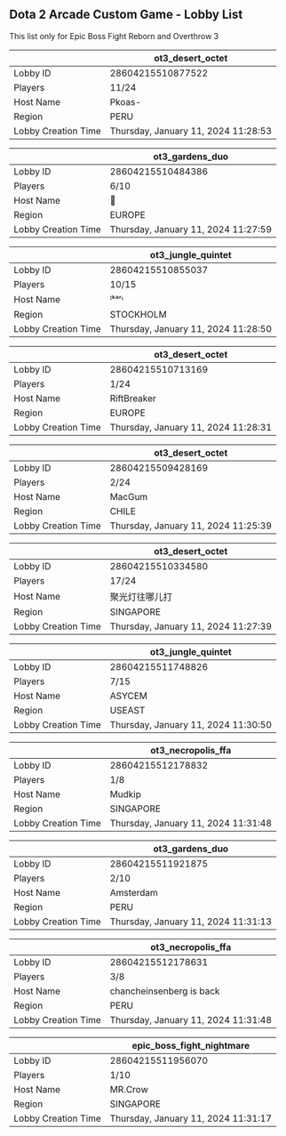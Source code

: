 ## Dota 2 Arcade Custom Game - Lobby List

This list only for Epic Boss Fight Reborn and Overthrow 3

|  | ot3_desert_octet |
| ------ | ------ |
| Lobby ID | 28604215510877522 |
| Players | 11/24 |
| Host Name | Pkoas- |
| Region | PERU |
| Lobby Creation Time | Thursday, January 11, 2024 11:28:53 |


|  | ot3_gardens_duo |
| ------ | ------ |
| Lobby ID | 28604215510484386 |
| Players | 6/10 |
| Host Name | 🍌 |
| Region | EUROPE |
| Lobby Creation Time | Thursday, January 11, 2024 11:27:59 |


|  | ot3_jungle_quintet |
| ------ | ------ |
| Lobby ID | 28604215510855037 |
| Players | 10/15 |
| Host Name | ᴵᵏᵃʳᶦ |
| Region | STOCKHOLM |
| Lobby Creation Time | Thursday, January 11, 2024 11:28:50 |


|  | ot3_desert_octet |
| ------ | ------ |
| Lobby ID | 28604215510713169 |
| Players | 1/24 |
| Host Name | RiftBreaker |
| Region | EUROPE |
| Lobby Creation Time | Thursday, January 11, 2024 11:28:31 |


|  | ot3_desert_octet |
| ------ | ------ |
| Lobby ID | 28604215509428169 |
| Players | 2/24 |
| Host Name | MacGum |
| Region | CHILE |
| Lobby Creation Time | Thursday, January 11, 2024 11:25:39 |


|  | ot3_desert_octet |
| ------ | ------ |
| Lobby ID | 28604215510334580 |
| Players | 17/24 |
| Host Name | 聚光灯往哪儿打 |
| Region | SINGAPORE |
| Lobby Creation Time | Thursday, January 11, 2024 11:27:39 |


|  | ot3_jungle_quintet |
| ------ | ------ |
| Lobby ID | 28604215511748826 |
| Players | 7/15 |
| Host Name | ASYCEM |
| Region | USEAST |
| Lobby Creation Time | Thursday, January 11, 2024 11:30:50 |


|  | ot3_necropolis_ffa |
| ------ | ------ |
| Lobby ID | 28604215512178832 |
| Players | 1/8 |
| Host Name | Mudkip |
| Region | SINGAPORE |
| Lobby Creation Time | Thursday, January 11, 2024 11:31:48 |


|  | ot3_gardens_duo |
| ------ | ------ |
| Lobby ID | 28604215511921875 |
| Players | 2/10 |
| Host Name | Amsterdam |
| Region | PERU |
| Lobby Creation Time | Thursday, January 11, 2024 11:31:13 |


|  | ot3_necropolis_ffa |
| ------ | ------ |
| Lobby ID | 28604215512178631 |
| Players | 3/8 |
| Host Name | chancheinsenberg is back |
| Region | PERU |
| Lobby Creation Time | Thursday, January 11, 2024 11:31:48 |


|  | epic_boss_fight_nightmare |
| ------ | ------ |
| Lobby ID | 28604215511956070 |
| Players | 1/10 |
| Host Name | MR.Crow |
| Region | SINGAPORE |
| Lobby Creation Time | Thursday, January 11, 2024 11:31:17 |


